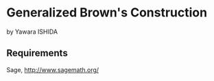 # Generalized Brown's Construction

by Yawara ISHIDA

## Requirements
Sage, http://www.sagemath.org/